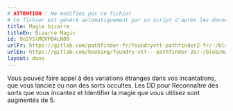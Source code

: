 ```yaml
---
# ATTENTION : Ne modifiez pas ce fichier
# Ce fichier est généré automatiquement par un script d'après les données du module Foundry VTT officiel et de sa traduction
title: Magie bizarre
titleEn: Bizarre Magic
id: 9o2VSlMQVPB4LN09
urlFr: https://gitlab.com/pathfinder-fr/foundryvtt-pathfinder2-fr/-/blob/master/data/feats/9o2VSlMQVPB4LN09.htm
urlEn: https://gitlab.com/hooking/foundry-vtt---pathfinder-2e/-/blob/master/packs/data/feats.db/bizarre-magic.json
layout: dons
---
```

Vous pouvez faire appel à des variations étranges dans vos incantations, que vous lanciez ou non des sorts occultes. Les DD pour Reconnaître des sorts que vous incantez et Identifier la magie que vous utilisez sont augmentés de 5.
